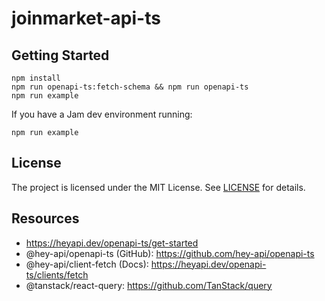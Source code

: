 # joinmarket-api-ts

## Getting Started

```shell
npm install
npm run openapi-ts:fetch-schema && npm run openapi-ts
npm run example
```

If you have a Jam dev environment running:

```shell
npm run example
```

## License

The project is licensed under the MIT License. See [LICENSE](LICENSE) for details.

## Resources
- https://heyapi.dev/openapi-ts/get-started
- @hey-api/openapi-ts (GitHub): https://github.com/hey-api/openapi-ts
- @hey-api/client-fetch (Docs): https://heyapi.dev/openapi-ts/clients/fetch
- @tanstack/react-query: https://github.com/TanStack/query

